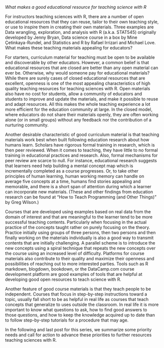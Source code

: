 _What makes a good educational resource for teaching science with R_

For instructors teaching sciences with R, there are a number of open educational resources that they can reuse, tailor to their own teaching style, or use to inspire them in creating their own materials. Three examples are Data wrangling, exploration, and analysis with R (a.k.a. STAT545) originally developed by Jenny Bryan, Data science course in a box by Mine Çetinkaya-Rundel, and Statistics and R by Rafael Irrizari and Michael Love. What makes these teaching materials appealing for educators?

For starters, curriculum material for teaching must be open to be available and discoverable by other educators. However, a common belief is that educational resources that are closed are better than any open material can ever be. Otherwise, why would someone pay for educational materials? While there are surely cases of closed educational resources that are excellent, openness is one of the most appealing characteristics of high quality teaching resources for teaching sciences with R. Open materials also have no cost for students, allow a community of educators and students to improve and update the materials, and make it possible to reuse and adapt resources. All this makes the whole teaching experience a lot more efficient for the education community at large. In the closed model, where educators do not share their materials openly, they are often working alone (or in small groups) without any feedback nor the contribution of a nurturing community.

Another desirable characteristic of good curriculum material is that teaching materials work best when built following education research about how humans learn. Scholars have rigorous formal training in research, which is then peer reviewed. When it comes to teaching, they have little to no formal training in educational practices and research. Also, formal mechanisms for peer review are scarce to null. For instance, educational research suggests that learners need help building a mental concept map  which is incrementally completed as a course progresses. Or, to take other principles of human learning, human working memory can handle on average five concepts at a time, humans find stories appealing and memorable, and there is a short span of attention during which a learner can incorporate new materials. (These and other findings from education research can be found at “How to Teach Programming (and Other Things)” by Greg Wilson.)

Courses that are developed using examples based on real data from the domain of interest and that are meaningful to the learner tend to be more successful teaching contents. Particularly when focusing in the actual practice of the concepts taught rather on purely focusing on the theory. Practice initially using groups of three persons, then two persons and then finally working on the materials individually is also a good way to transmit contents that are initially challenging. A parallel scheme is to introduce the new concepts using a spiral technique that repeats the new concepts over the course using an increased level of difficulty. Platforms for course materials also contribute to their quality and maximize their openness and possibilities of reaching out to more interested parties. Tools such as R markdown, blogdown, bookdown, or the DataCamp.com course development platform are good examples of tools that are helpful at developing good open resources to teach science with R.

Another feature of good course materials is that they teach people to be independent. Courses that focus in step-by-step instructions toward a topic, usually fall short to be as helpful in real life as courses that teach concepts that generalize to uses outside the classroom. In real life it is more important to know what questions to ask, how to find good answers to those questions, and how to keep the knowledge acquired up to date than to follow step-by-step tutorials for a procedure that may age.

In the following and last post for this series, we summarize some priority needs and call for action to advance these priorities to further resources teaching sciences with R.
